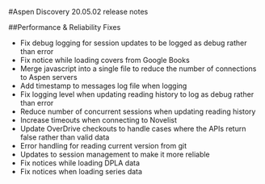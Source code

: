 #Aspen Discovery 20.05.02 release notes

##Performance & Reliability Fixes
- Fix debug logging for session updates to be logged as debug rather than error
- Fix notice while loading covers from Google Books
- Merge javascript into a single file to reduce the number of connections to Aspen servers
- Add timestamp to messages log file when logging
- Fix logging level when updating reading history to log as debug rather than error
- Reduce number of concurrent sessions when updating reading history
- Increase timeouts when connecting to Novelist
- Update OverDrive checkouts to handle cases where the APIs return false rather than valid data
- Error handling for reading current version from git
- Updates to session management to make it more reliable
- Fix notices while loading DPLA data
- Fix notices when loading series data